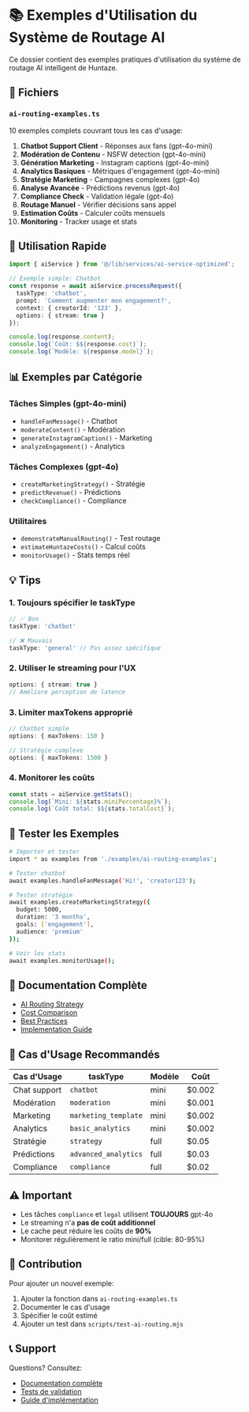 # 📚 Exemples d'Utilisation du Système de Routage AI

Ce dossier contient des exemples pratiques d'utilisation du système de routage AI intelligent de Huntaze.

## 📁 Fichiers

### `ai-routing-examples.ts`
10 exemples complets couvrant tous les cas d'usage:

1. **Chatbot Support Client** - Réponses aux fans (gpt-4o-mini)
2. **Modération de Contenu** - NSFW detection (gpt-4o-mini)
3. **Génération Marketing** - Instagram captions (gpt-4o-mini)
4. **Analytics Basiques** - Métriques d'engagement (gpt-4o-mini)
5. **Stratégie Marketing** - Campagnes complexes (gpt-4o)
6. **Analyse Avancée** - Prédictions revenus (gpt-4o)
7. **Compliance Check** - Validation légale (gpt-4o)
8. **Routage Manuel** - Vérifier décisions sans appel
9. **Estimation Coûts** - Calculer coûts mensuels
10. **Monitoring** - Tracker usage et stats

## 🚀 Utilisation Rapide

```typescript
import { aiService } from '@/lib/services/ai-service-optimized';

// Exemple simple: Chatbot
const response = await aiService.processRequest({
  taskType: 'chatbot',
  prompt: 'Comment augmenter mon engagement?',
  context: { creatorId: '123' },
  options: { stream: true }
});

console.log(response.content);
console.log(`Coût: $${response.cost}`);
console.log(`Modèle: ${response.model}`);
```

## 📊 Exemples par Catégorie

### Tâches Simples (gpt-4o-mini)
- `handleFanMessage()` - Chatbot
- `moderateContent()` - Modération
- `generateInstagramCaption()` - Marketing
- `analyzeEngagement()` - Analytics

### Tâches Complexes (gpt-4o)
- `createMarketingStrategy()` - Stratégie
- `predictRevenue()` - Prédictions
- `checkCompliance()` - Compliance

### Utilitaires
- `demonstrateManualRouting()` - Test routage
- `estimateHuntazeCosts()` - Calcul coûts
- `monitorUsage()` - Stats temps réel

## 💡 Tips

### 1. Toujours spécifier le taskType
```typescript
// ✅ Bon
taskType: 'chatbot'

// ❌ Mauvais
taskType: 'general' // Pas assez spécifique
```

### 2. Utiliser le streaming pour l'UX
```typescript
options: { stream: true }
// Améliore perception de latence
```

### 3. Limiter maxTokens approprié
```typescript
// Chatbot simple
options: { maxTokens: 150 }

// Stratégie complexe
options: { maxTokens: 1500 }
```

### 4. Monitorer les coûts
```typescript
const stats = aiService.getStats();
console.log(`Mini: ${stats.miniPercentage}%`);
console.log(`Coût total: $${stats.totalCost}`);
```

## 🧪 Tester les Exemples

```bash
# Importer et tester
import * as examples from './examples/ai-routing-examples';

# Tester chatbot
await examples.handleFanMessage('Hi!', 'creator123');

# Tester stratégie
await examples.createMarketingStrategy({
  budget: 5000,
  duration: '3 months',
  goals: ['engagement'],
  audience: 'premium'
});

# Voir les stats
await examples.monitorUsage();
```

## 📖 Documentation Complète

- [AI Routing Strategy](../docs/AI_ROUTING_STRATEGY.md)
- [Cost Comparison](../docs/AI_COST_COMPARISON.md)
- [Best Practices](../docs/AI_BEST_PRACTICES.md)
- [Implementation Guide](../AI_ROUTING_IMPLEMENTATION_COMPLETE.md)

## 🎯 Cas d'Usage Recommandés

| Cas d'Usage | taskType | Modèle | Coût |
|-------------|----------|--------|------|
| Chat support | `chatbot` | mini | $0.002 |
| Modération | `moderation` | mini | $0.001 |
| Marketing | `marketing_template` | mini | $0.002 |
| Analytics | `basic_analytics` | mini | $0.002 |
| Stratégie | `strategy` | full | $0.05 |
| Prédictions | `advanced_analytics` | full | $0.03 |
| Compliance | `compliance` | full | $0.02 |

## ⚠️ Important

- Les tâches `compliance` et `legal` utilisent **TOUJOURS** gpt-4o
- Le streaming n'a **pas de coût additionnel**
- Le cache peut réduire les coûts de **90%**
- Monitorer régulièrement le ratio mini/full (cible: 80-95%)

## 🤝 Contribution

Pour ajouter un nouvel exemple:

1. Ajouter la fonction dans `ai-routing-examples.ts`
2. Documenter le cas d'usage
3. Spécifier le coût estimé
4. Ajouter un test dans `scripts/test-ai-routing.mjs`

## 📞 Support

Questions? Consultez:
- [Documentation complète](../docs/)
- [Tests de validation](../scripts/test-ai-routing.mjs)
- [Guide d'implémentation](../AI_ROUTING_IMPLEMENTATION_COMPLETE.md)
